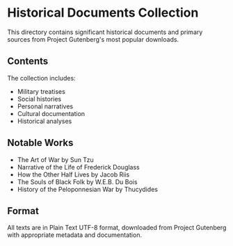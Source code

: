 # Historical Documents Collection

This directory contains significant historical documents and primary sources from Project Gutenberg's most popular downloads.

## Contents

The collection includes:
- Military treatises
- Social histories
- Personal narratives
- Cultural documentation
- Historical analyses

## Notable Works
- The Art of War by Sun Tzu
- Narrative of the Life of Frederick Douglass
- How the Other Half Lives by Jacob Riis
- The Souls of Black Folk by W.E.B. Du Bois
- History of the Peloponnesian War by Thucydides

## Format
All texts are in Plain Text UTF-8 format, downloaded from Project Gutenberg with appropriate metadata and documentation.
